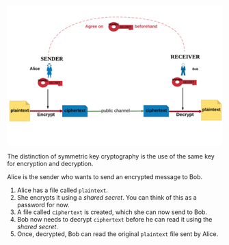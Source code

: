 ![](.guides/img/acpptcryptokey.png) 

The distinction of symmetric key cryptography is the use of the same key for encryption and decryption. 

Alice is the sender who wants to send an encrypted message to Bob.

1. Alice has a file called `plaintext`.
1. She encrypts it using a *shared secret*. You can think of this as a password for now.
1. A file called `ciphertext` is created, which she can now send to Bob.
1. Bob now needs to decrypt `ciphertext` before he can read it using the *shared secret*.
1. Once, decrypted, Bob can read the original `plaintext` file sent by Alice.
